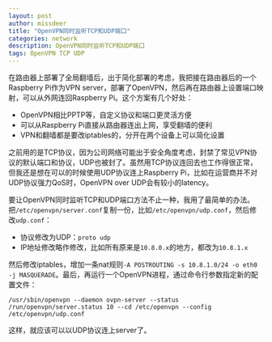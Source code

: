```yaml
---
layout: post
author: missdeer
title: "OpenVPN同时监听TCP和UDP端口"
categories: network
description: OpenVPN同时监听TCP和UDP端口
tags: OpenVPN TCP UDP
---
```


在路由器上部署了全局翻墙后，出于简化部署的考虑，我把接在路由器后的一个Raspberry Pi作为VPN server，部署了OpenVPN，然后再在路由器上设置端口映射，可以从外网连回Raspberry Pi。这个方案有几个好处：

- OpenVPN相比PPTP等，自定义协议和端口更灵活方便
- 可以从Raspberry Pi直接从路由器连出上网，享受翻墙的便利
- VPN和翻墙都是要改iptables的，分开在两个设备上可以简化设置

之前用的是TCP协议，因为公司网络可能出于安全角度考虑，封禁了常见VPN协议的默认端口和协议，UDP也被封了。虽然用TCP协议连回去也工作得很正常，但我还是想在可以的时候使用UDP协议连上Raspberry Pi，比如在运营商并不对UDP协议强力QoS时，OpenVPN over UDP会有较小的latency。

要让OpenVPN同时监听TCP和UDP端口方法不止一种，我用了最简单的办法。把`/etc/openvpn/server.conf`复制一份，比如`/etc/openvpn/udp.conf`，然后修改`udp.conf`：

- 协议修改为UDP：`proto udp`
- IP地址修改略作修改，比如所有原来是`10.8.0.x`的地方，都改为`10.8.1.x`

然后修改iptables，增加一条nat规则`-A POSTROUTING -s 10.8.1.0/24 -o eth0 -j MASQUERADE`。最后，再运行一个OpenVPN进程，通过命令行参数指定新的配置文件：

```shell
/usr/sbin/openvpn --daemon ovpn-server --status /run/openvpn/server.status 10 --cd /etc/openvpn --config /etc/openvpn/udp.conf
```

这样，就应该可以以UDP协议连上server了。